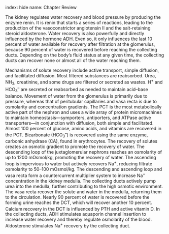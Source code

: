 index: hide
name: Chapter Review

The kidney regulates water recovery and blood pressure by producing the enzyme renin. It is renin that starts a series of reactions, leading to the production of the vasoconstrictor angiotensin II and the salt-retaining steroid aldosterone. Water recovery is also powerfully and directly influenced by the hormone ADH. Even so, it only influences the last 10 percent of water available for recovery after filtration at the glomerulus, because 90 percent of water is recovered before reaching the collecting ducts. Depending on the body’s fluid status at any given time, the collecting ducts can recover none or almost all of the water reaching them.

Mechanisms of solute recovery include active transport, simple diffusion, and facilitated diffusion. Most filtered substances are reabsorbed. Urea, NH<sub>3</sub>, creatinine, and some drugs are filtered or secreted as wastes. H<sup>+</sup> and HCO<sub>3</sub><sup>–</sup> are secreted or reabsorbed as needed to maintain acid–base balance. Movement of water from the glomerulus is primarily due to pressure, whereas that of peritubular capillaries and vasa recta is due to osmolarity and concentration gradients. The PCT is the most metabolically active part of the nephron and uses a wide array of protein micromachines to maintain homeostasis—symporters, antiporters, and ATPase active transporters—in conjunction with diffusion, both simple and facilitated. Almost 100 percent of glucose, amino acids, and vitamins are recovered in the PCT. Bicarbonate (HCO<sub>3</sub><sup>–</sup>) is recovered using the same enzyme, carbonic anhydrase (CA), found in erythrocytes. The recovery of solutes creates an osmotic gradient to promote the recovery of water. The descending loop of the juxtaglomerular nephrons reaches an osmolarity of up to 1200 mOsmol/kg, promoting the recovery of water. The ascending loop is impervious to water but actively recovers Na<sup>+</sup>, reducing filtrate osmolarity to 50–100 mOsmol/kg. The descending and ascending loop and vasa recta form a countercurrent multiplier system to increase Na<sup>+</sup> concentration in the kidney medulla. The collecting ducts actively pump urea into the medulla, further contributing to the high osmotic environment. The vasa recta recover the solute and water in the medulla, returning them to the circulation. Nearly 90 percent of water is recovered before the forming urine reaches the DCT, which will recover another 10 percent. Calcium<sup> </sup>recovery in the DCT is influenced by PTH and active vitamin D. In the collecting ducts, ADH stimulates aquaporin channel insertion to increase water recovery and thereby regulate osmolarity of the blood. Aldosterone stimulates Na<sup>+</sup> recovery by the collecting duct.
